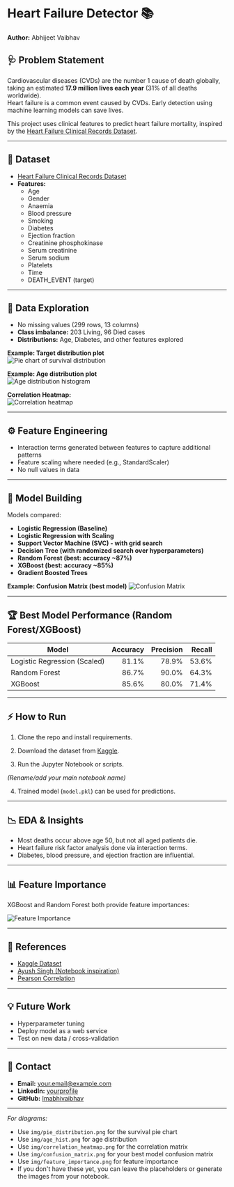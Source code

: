 # Heart Failure Detector 📚

**Author:** Abhijeet Vaibhav

## 🩺 Problem Statement

Cardiovascular diseases (CVDs) are the number 1 cause of death globally, taking an estimated **17.9 million lives each year** (31% of all deaths worldwide).  
Heart failure is a common event caused by CVDs. Early detection using machine learning models can save lives.

This project uses clinical features to predict heart failure mortality, inspired by the [Heart Failure Clinical Records Dataset](https://www.kaggle.com/andrewmvd/heart-failure-clinical-data).

---

## 📁 Dataset

- [Heart Failure Clinical Records Dataset](https://www.kaggle.com/andrewmvd/heart-failure-clinical-data)
- **Features:**
  - Age
  - Gender
  - Anaemia
  - Blood pressure
  - Smoking
  - Diabetes
  - Ejection fraction
  - Creatinine phosphokinase
  - Serum creatinine
  - Serum sodium
  - Platelets
  - Time
  - DEATH_EVENT (target)

---

## 🔬 Data Exploration

- No missing values (299 rows, 13 columns)
- **Class imbalance:** 203 Living, 96 Died cases
- **Distributions:** Age, Diabetes, and other features explored

**Example: Target distribution plot**  
![Pie chart of survival distribution](pie_distribution.png)

**Example: Age distribution plot**  
![Age distribution histogram](age_hist.png)

**Correlation Heatmap:**  
![Correlation heatmap](correlation_heatmap.png)

---

## ⚙️ Feature Engineering

- Interaction terms generated between features to capture additional patterns
- Feature scaling where needed (e.g., StandardScaler)
- No null values in data

---

## 🚀 Model Building

Models compared:
- **Logistic Regression (Baseline)**
- **Logistic Regression with Scaling**
- **Support Vector Machine (SVC) - with grid search**
- **Decision Tree (with randomized search over hyperparameters)**
- **Random Forest (best: accuracy ~87%)**
- **XGBoost (best: accuracy ~85%)**
- **Gradient Boosted Trees**
  
**Example: Confusion Matrix (best model)**
![Confusion Matrix](img/confusion_matrix.png)

---

## 🏆 Best Model Performance (Random Forest/XGBoost)

| Model         | Accuracy | Precision | Recall |
|---------------|---------:|---------:|------:|
| Logistic Regression (Scaled) | 81.1% | 78.9% | 53.6% |
| Random Forest                | 86.7% | 90.0% | 64.3% |
| XGBoost                      | 85.6% | 80.0% | 71.4% |

---

## ⚡ How to Run

1. Clone the repo and install requirements.

2. Download the dataset from [Kaggle](https://www.kaggle.com/andrewmvd/heart-failure-clinical-data).

3. Run the Jupyter Notebook or scripts.

*(Rename/add your main notebook name)*

4. Trained model (`model.pkl`) can be used for predictions.

---

## 📉 EDA & Insights

- Most deaths occur above age 50, but not all aged patients die.
- Heart failure risk factor analysis done via interaction terms.
- Diabetes, blood pressure, and ejection fraction are influential.

---

## 📊 Feature Importance

XGBoost and Random Forest both provide feature importances:

![Feature Importance](img/feature_importance.png)

---

## 📝 References

- [Kaggle Dataset](https://www.kaggle.com/andrewmvd/heart-failure-clinical-data)
- [Ayush Singh (Notebook inspiration)](https://www.kaggle.com/ayushsingh21/heart-failure-prediction)
- [Pearson Correlation](https://en.wikipedia.org/wiki/Pearson_correlation_coefficient)

---

## 💡 Future Work

- Hyperparameter tuning
- Deploy model as a web service
- Test on new data / cross-validation

---

## 💬 Contact

- **Email:** your.email@example.com
- **LinkedIn:** [yourprofile](https://linkedin.com/in/yourprofile)
- **GitHub:** [Imabhivaibhav](https://github.com/Imabhivaibhav)

---

*For diagrams:*  
- Use `img/pie_distribution.png` for the survival pie chart  
- Use `img/age_hist.png` for age distribution  
- Use `img/correlation_heatmap.png` for the correlation matrix  
- Use `img/confusion_matrix.png` for your best model confusion matrix  
- Use `img/feature_importance.png` for feature importance  
- If you don't have these yet, you can leave the placeholders or generate the images from your notebook.

